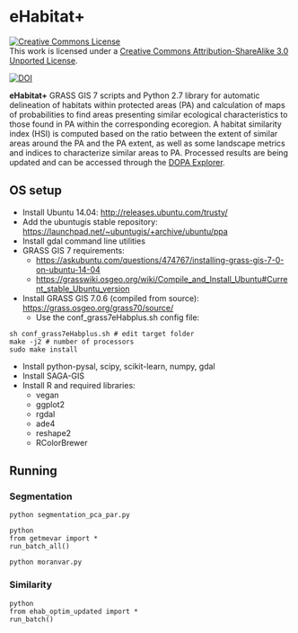 eHabitat+
============

<a rel="license" href="http://creativecommons.org/licenses/by-sa/3.0/deed.en_US"><img alt="Creative Commons License" style="border-width:0" src="http://i.creativecommons.org/l/by-sa/3.0/88x31.png" /></a><br />This work is licensed under a <a rel="license" href="http://creativecommons.org/licenses/by-sa/3.0/deed.en_US">Creative Commons Attribution-ShareAlike 3.0 Unported License</a>.

[![DOI](https://zenodo.org/badge/DOI/10.5281/zenodo.10612.svg)](https://doi.org/10.5281/zenodo.10612)

**eHabitat+** GRASS GIS 7 scripts and Python 2.7 library for automatic delineation of habitats within protected areas (PA) and calculation of maps of probabilities to find areas presenting similar ecological characteristics to those found in PA within the corresponding ecoregion. A habitat similarity index (HSI) is computed based on the ratio between the extent of similar areas around the PA and the PA extent, as well as some  landscape metrics and indices to characterize similar areas to PA. Processed results are being updated and can be accessed through the [DOPA Explorer](https://dopa.jrc.ec.europa.eu/en).

## OS setup

- Install Ubuntu 14.04: http://releases.ubuntu.com/trusty/ 
- Add the ubuntugis stable repository: https://launchpad.net/~ubuntugis/+archive/ubuntu/ppa
- Install gdal command line utilities
- GRASS GIS 7 requirements:
	- https://askubuntu.com/questions/474767/installing-grass-gis-7-0-on-ubuntu-14-04
	- https://grasswiki.osgeo.org/wiki/Compile_and_Install_Ubuntu#Current_stable_Ubuntu_version 
- Install GRASS GIS 7.0.6 (compiled from source): https://grass.osgeo.org/grass70/source/
	- Use the conf_grass7eHabplus.sh config file:

```
sh conf_grass7eHabplus.sh # edit target folder
make -j2 # number of processors
sudo make install
```

- Install python-pysal, scipy, scikit-learn, numpy, gdal
- Install SAGA-GIS
- Install R and required libraries:
	- vegan
	- ggplot2
	- rgdal
	- ade4
	- reshape2
	- RColorBrewer

## Running

### Segmentation

```
python segmentation_pca_par.py

python
from getmevar import *
run_batch_all()

python moranvar.py
```

### Similarity

```
python
from ehab_optim_updated import *
run_batch()
```

